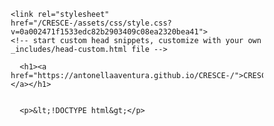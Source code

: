 <!DOCTYPE html>
<html lang="en-US">
  <head>
    <meta charset="UTF-8">
    <meta http-equiv="X-UA-Compatible" content="IE=edge">
    <meta name="viewport" content="width=device-width, initial-scale=1">

<!-- Begin Jekyll SEO tag v2.8.0 -->
<title>CRESCE- | CRESCE+</title>
<meta name="generator" content="Jekyll v3.10.0" />
<meta property="og:title" content="CRESCE-" />
<meta property="og:locale" content="en_US" />
<meta name="description" content="CRESCE+" />
<meta property="og:description" content="CRESCE+" />
<link rel="canonical" href="https://antonellaaventura.github.io/CRESCE-/" />
<meta property="og:url" content="https://antonellaaventura.github.io/CRESCE-/" />
<meta property="og:site_name" content="CRESCE-" />
<meta property="og:type" content="website" />
<meta name="twitter:card" content="summary" />
<meta property="twitter:title" content="CRESCE-" />
<script type="application/ld+json">
{"@context":"https://schema.org","@type":"WebSite","description":"CRESCE+","headline":"CRESCE-","name":"CRESCE-","url":"https://antonellaaventura.github.io/CRESCE-/"}</script>
<!-- End Jekyll SEO tag -->

    <link rel="stylesheet" href="/CRESCE-/assets/css/style.css?v=0a002471f1533edc82b2903409c08ea2320bea41">
    <!-- start custom head snippets, customize with your own _includes/head-custom.html file -->

<!-- Setup Google Analytics -->



<!-- You can set your favicon here -->
<!-- link rel="shortcut icon" type="image/x-icon" href="/CRESCE-/favicon.ico" -->

<!-- end custom head snippets -->

  </head>
  <body>
    <div class="container-lg px-3 my-5 markdown-body">
      
      <h1><a href="https://antonellaaventura.github.io/CRESCE-/">CRESCE-</a></h1>
      

      <p>&lt;!DOCTYPE html&gt;</p>
<html lang="pt-BR">
<head>
    <meta charset="UTF-8" />
    <meta name="viewport" content="width=device-width, initial-scale=1.0" />
    <title>CRESCE+ - O crédito que não é dívida, é semente</title>
    <link rel="stylesheet" href="https://cdnjs.cloudflare.com/ajax/libs/font-awesome/6.4.0/css/all.min.css" />
    <style>
        * {
            margin: 0;
            padding: 0;
            box-sizing: border-box;
            font-family: 'Segoe UI', Tahoma, Geneva, Verdana, sans-serif;
        }
        
        body {
            background-color: #f8f9fa;
            color: #333;
            line-height: 1.6;
        }
        
        .container {
            max-width: 1200px;
            margin: 0 auto;
            padding: 20px;
        }
        
        header {
            background: linear-gradient(135deg, #2ECC71 0%, #27AE60 100%);
            color: white;
            padding: 30px 0;
            text-align: center;
            border-radius: 0 0 20px 20px;
            box-shadow: 0 4px 12px rgba(0,0,0,0.1);
        }
        
        .logo {
            display: flex;
            justify-content: center;
            align-items: center;
            margin-bottom: 20px;
        }
        
        .logo-icon {
            font-size: 42px;
            margin-right: 15px;
            color: #F39C12;
        }
        
        h1 {
            font-size: 3.5rem;
            margin-bottom: 10px;
        }
        
        .slogan {
            font-size: 1.5rem;
            font-weight: 300;
            margin-bottom: 20px;
        }
        
        section {
            padding: 40px 20px;
            margin: 30px 0;
            background: white;
            border-radius: 15px;
            box-shadow: 0 4px 10px rgba(0,0,0,0.05);
        }
        
        h2 {
            color: #2ECC71;
            margin-bottom: 25px;
            text-align: center;
            font-size: 2.2rem;
            position: relative;
            padding-bottom: 10px;
        }
        
        h2:after {
            content: '';
            position: absolute;
            bottom: 0;
            left: 50%;
            transform: translateX(-50%);
            width: 80px;
            height: 4px;
            background: #F39C12;
            border-radius: 2px;
        }
        
        h3 {
            color: #3498DB;
            margin: 20px 0 15px;
            font-size: 1.6rem;
        }
        
        .problem-grid, .solution-grid {
            display: grid;
            grid-template-columns: repeat(auto-fit, minmax(300px, 1fr));
            gap: 25px;
            margin-top: 30px;
        }
        
        .problem-card, .solution-card {
            background: #f8f9fa;
            padding: 25px;
            border-radius: 12px;
            text-align: center;
            transition: transform 0.3s ease;
        }
        
        .problem-card:hover, .solution-card:hover {
            transform: translateY(-5px);
        }
        
        .problem-card i, .solution-card i {
            font-size: 2.5rem;
            margin-bottom: 15px;
            color: #E74C3C;
        }
        
        .solution-card i {
            color: #2ECC71;
        }
        
        .card-title {
            font-weight: 600;
            margin-bottom: 15px;
            color: #2C3E50;
        }
        
        .two-columns {
            display: grid;
            grid-template-columns: 1fr 1fr;
            gap: 30px;
        }
        
        @media (max-width: 768px) {
            .two-columns {
                grid-template-columns: 1fr;
            }
        }
        
        .credit-line {
            background: #E8F5E9;
            padding: 25px;
            border-radius: 12px;
            border-left: 5px solid #2ECC71;
        }
        
        .credit-line h3 {
            color: #27AE60;
            display: flex;
            align-items: center;
        }
        
        .credit-line h3 i {
            margin-right: 10px;
        }
        
        table {
            width: 100%;
            border-collapse: collapse;
            margin: 25px 0;
            box-shadow: 0 0 20px rgba(0,0,0,0.05);
        }
        
        th, td {
            padding: 15px;
            text-align: center;
            border-bottom: 1px solid #ddd;
        }
        
        th {
            background-color: #2ECC71;
            color: white;
            font-weight: 500;
        }
        
        tr:nth-child(even) {
            background-color: #f8f9fa;
        }
        
        tr:hover {
            background-color: #E8F5E9;
        }
        
        .philosophy-grid {
            display: grid;
            grid-template-columns: repeat(auto-fit, minmax(250px, 1fr));
            gap: 20px;
        }
        
        .philosophy-card {
            text-align: center;
            padding: 20px;
            background: #f8f9fa;
            border-radius: 10px;
        }
        
        .philosophy-card i {
            font-size: 2.5rem;
            color: #3498DB;
            margin-bottom: 15px;
        }
        
        .impact-cycle {
            display: flex;
            justify-content: center;
            align-items: center;
            flex-wrap: wrap;
            gap: 30px;
            margin: 40px 0;
        }
        
        .cycle-step {
            text-align: center;
            width: 180px;
            position: relative;
        }
        
        .cycle-step i {
            font-size: 2.5rem;
            background: #3498DB;
            color: white;
            width: 80px;
            height: 80px;
            border-radius: 50%;
            display: flex;
            align-items: center;
            justify-content: center;
            margin: 0 auto 15px;
        }
        
        .cycle-step:not(:last-child):after {
            content: '→';
            position: absolute;
            right: -30px;
            top: 25px;
            font-size: 2rem;
            color: #3498DB;
        }
        
        @media (max-width: 768px) {
            .cycle-step:not(:last-child):after {
                content: '↓';
                right: 50%;
                top: auto;
                bottom: -30px;
                transform: translateX(50%);
            }
            
            .impact-cycle {
                flex-direction: column;
            }
        }
        
        .cta {
            text-align: center;
            background: linear-gradient(135deg, #3498DB 0%, #2C3E50 100%);
            color: white;
            padding: 50px 20px;
            border-radius: 15px;
        }
        
        .cta h2 {
            color: white;
        }
        
        .cta h2:after {
            background: #F39C12;
        }
        
        .btn {
            display: inline-block;
            background: #F39C12;
            color: white;
            padding: 15px 35px;
            border-radius: 50px;
            text-decoration: none;
            font-weight: 600;
            margin: 20px 10px;
            transition: all 0.3s ease;
        }
        
        .btn:hover {
            background: #E67E22;
            transform: translateY(-3px);
            box-shadow: 0 5px 15px rgba(0,0,0,0.1);
        }
        
        footer {
            text-align: center;
            padding: 30px 0;
            color: #7F8C8D;
            font-size: 0.9rem;
        }
        
        .contact-info {
            margin-top: 20px;
            font-size: 1.1rem;
        }
    </style>
</head>
<body>
    <header>
        <div class="container">
            <div class="logo">
                <i class="fas fa-seedling logo-icon"></i>
                <h1>CRESCE+</h1>
            </div>
            <p class="slogan">O crédito que não é dívida, é semente.</p>
            <p>"Plantando crédito, colhendo oportunidades."</p>
        </div>
    </header>

    <div class="container">
        <section id="conceito">
            <h2>Conceito</h2>
            <p>O <strong>CRESCE+</strong> é uma plataforma de microcrédito comunitário e educativo (CaaS). Oferecemos <strong>acesso justo a capital semente</strong> para microempreendedores periféricos, transformando o crédito em uma ferramenta de <strong>autonomia e crescimento sustentável</strong>, não de endividamento.</p>
        </section>

        <section id="problema">
            <h2>O Problema que Combatemos</h2>
            <div class="problem-grid">
                <div class="problem-card">
                    <i class="fas fa-ban"></i>
                    <div class="card-title">Exclusão Financeira</div>
                    <p>O sistema tradicional nega crédito a quem mais precisa começar.</p>
                </div>
                <div class="problem-card">
                    <i class="fas fa-exclamation-triangle"></i>
                    <div class="card-title">Armadilha da Dívida</div>
                    <p>As únicas alternativas são agiotas (juros absurdos) ou cartões de crédito (rotativos abusivos).</p>
                </div>
                <div class="problem-card">
                    <i class="fas fa-lock"></i>
                    <div class="card-title">Potencial Travado</div>
                    <p>Milhares de talentos não se transformam em negócios por falta de um capital inicial mínimo.</p>
                </div>
            </div>
        </section>

        <section id="solucao">
            <h2>Nossa Solução</h2>
            <p>Duas linhas de crédito integradas para liberar o potencial de crescimento:</p>
            
            <div class="two-columns">
                <div class="credit-line">
                    <h3><i class="fas fa-bolt"></i> Linha Relâmpago</h3>
                    <p><strong>Crédito Rápido</strong> para oportunidades imediatas</p>
                    <ul>
                        <li><strong>Até R$ 2.000</strong> para oportunidades imediatas</li>
                        <li><strong>Prazo:</strong> até 20 dias</li>
                        <li><strong>Juros fixos:</strong> 20% sobre o total</li>
                        <li><strong>Pagamento único</strong> via Pix</li>
                    </ul>
                </div>
                
                <div class="credit-line">
                    <h3><i class="fas fa-seedling"></i> Linha Cresce+</h3>
                    <p><strong>Crescimento Planejado</strong> para seu negócio</p>
                    <ul>
                        <li><strong>Valores:</strong> R$ 200, R$ 400, R$ 600, R$ 800, R$ 1.000, R$ 1.500, R$ 2.000</li>
                        <li><strong>Parcelamento:</strong> Escolha seu plano de até 4x</li>
                        <li><strong>Juros Progressivos e Justos:</strong> 20% a 35%</li>
                        <li><strong>+ Bônus:</strong> Oficina de Educação Financeira "Plantando seu Negócio" (2h online)</li>
                    </ul>
                </div>
            </div>
        </section>

        <section id="valores">
            <h2>Valores e Parcelas</h2>
            <div class="table-container">
                <table>
                    <thead>
                        <tr>
                            <th>Valor do Empréstimo</th>
                            <th>1x (20%)</th>
                            <th>2x (25%)</th>
                            <th>3x (30%)</th>
                            <th>4x (35%)</th>
                        </tr>
                    </thead>
                    <tbody>
                        <tr>
                            <td><strong>R$ 200</strong></td>
                            <td>R$ 240</td>
                            <td>2x R$ 125</td>
                            <td>3x R$ 86,67</td>
                            <td>4x R$ 67,50</td>
                        </tr>
                        <tr>
                            <td><strong>R$ 400</strong></td>
                            <td>R$ 480</td>
                            <td>2x R$ 250</td>
                            <td>3x R$ 173,33</td>
                            <td>4x R$ 135</td>
                        </tr>
                        <tr>
                            <td><strong>R$ 600</strong></td>
                            <td>R$ 720</td>
                            <td>2x R$ 375</td>
                            <td>3x R$ 260</td>
                            <td>4x R$ 202,50</td>
                        </tr>
                        <tr>
                            <td><strong>R$ 800</strong></td>
                            <td>R$ 960</td>
                            <td>2x R$ 500</td>
                            <td>3x R$ 346,67</td>
                            <td>4x R$ 270</td>
                        </tr>
                        <tr>
                            <td><strong>R$ 1.000</strong></td>
                            <td>R$ 1200</td>
                            <td>2x R$ 625</td>
                            <td>3x R$ 433,33</td>
                            <td>4x R$ 337,50</td>
                        </tr>
                        <tr>
                            <td><strong>R$ 1.500</strong></td>
                            <td>R$ 1800</td>
                            <td>2x R$ 937,50</td>
                            <td>3x R$ 650</td>
                            <td>4x R$ 506,25</td>
                        </tr>
                        <tr>
                            <td><strong>R$ 2.000</strong></td>
                            <td>R$ 2400</td>
                            <td>2x R$ 1250</td>
                            <td>3x R$ 866,67</td>
                            <td>4x R$ 675</td>
                        </tr>
                    </tbody>
                </table>
            </div>
        </section>

        <section id="filosofia">
            <h2>Nossa Filosofia</h2>
            <p>Inspirados no <strong>Grameen Bank</strong>, priorizamos:</p>
            
            <div class="philosophy-grid">
                <div class="philosophy-card">
                    <i class="fas fa-handshake"></i>
                    <h3>Confiança &gt; Garantia</h3>
                    <p>Avaliamos o caráter e o projeto, não o score.</p>
                </div>
                
                <div class="philosophy-card">
                    <i class="fas fa-users"></i>
                    <h3>Comunidade &gt; Individual</h3>
                    <p>Grupos solidários de 5 pessoas fortalecem o compromisso.</p>
                </div>
                
                <div class="philosophy-card">
                    <i class="fas fa-graduation-cap"></i>
                    <h3>Educação &gt; Cobrança</h3>
                    <p>Oferecemos conhecimento para que o crédito seja bem aplicado.</p>
                </div>
                
                <div class="philosophy-card">
                    <i class="fas fa-rocket"></i>
                    <h3>Autonomia &gt; Dependência</h3>
                    <p>Nosso objetivo é você "crescer+" e não precisar mais de nós.</p>
                </div>
            </div>
        </section>

        <section id="modelo">
            <h2>Modelo de Negócio - CaaS</h2>
            <p><strong>Crédito como Serviço Sustentável</strong></p>
            
            <div class="solution-grid">
                <div class="solution-card">
                    <i class="fas fa-piggy-bank"></i>
                    <div class="card-title">Fundo de Impacto</div>
                    <p>Capital inicial de investidores sociais, fintechs parceiras e ONGs.</p>
                </div>
                
                <div class="solution-card">
                    <i class="fas fa-mobile-alt"></i>
                    <div class="card-title">Gestão 100% Digital</div>
                    <p>Solicitação, análise e pagamento via app/WhatsApp. Pagamentos via Pix.</p>
                </div>
                
                <div class="solution-card">
                    <i class="fas fa-sync-alt"></i>
                    <div class="card-title">Auto-sustentável</div>
                    <p>Os juros (20%-35%) reinvestidos no fundo garantem a rotação e expansão do capital.</p>
                </div>
                
                <div class="solution-card">
                    <i class="fas fa-gift"></i>
                    <div class="card-title">Programa de Recompensas</div>
                    <p>Cashback de 2% para quem paga em dia, incentivando o bom histórico.</p>
                </div>
            </div>
        </section>

        <section id="impacto">
            <h2>Nosso Impacto Social</h2>
            
            <div class="impact-cycle">
                <div class="cycle-step">
                    <i class="fas fa-money-bill-wave"></i>
                    <h3>Crédito Acessível</h3>
                    <p>Emprestamos com juros justos</p>
                </div>
                
                <div class="cycle-step">
                    <i class="fas fa-tools"></i>
                    <h3>Negócio Impulsionado</h3>
                    <p>Compra de matéria-prima, equipamentos</p>
                </div>
                
                <div class="cycle-step">
                    <i class="fas fa-chart-line"></i>
                    <h3>Geração de Renda</h3>
                    <p>O negócio gira, gera lucro e capacidade de pagamento</p>
                </div>
                
                <div class="cycle-step">
                    <i class="fas fa-recycle"></i>
                    <h3>Comunidade Fortalecida</h3>
                    <p>O pagamento realimenta o fundo e o conhecimento é compartilhado</p>
                </div>
            </div>
            
            <p><strong>Resultado:</strong> Autonomia financeira e desenvolvimento local.</p>
        </section>

        <section class="cta">
            <h2>Faça Parte Dessa Jornada</h2>
            <p>Vamos plantar juntos?</p>
            
            <div class="two-columns">
                <div>
                    <h3>Para Investidores</h3>
                    <p>Retorno financeiro com impacto social mensurável.</p>
                </div>
                
                <div>
                    <h3>Para Parceiros</h3>
                    <p>Seja uma fintech, aceleradora ou prefeitura.</p>
                </div>
            </div>
            
            <div class="contact-info">
                <p><strong>Contato:</strong> contato@crescemais.org.br | (11) 9XXXX-XXXX</p>
            </div>
            
            <a href="#contact" class="btn">Entre em Contato</a>
        </section>
    </div>

    <footer>
        <div class="container">
            <p>CRESCE+ - O crédito que não é dívida, é semente.</p>
            <p>"Plantando crédito, colhendo oportunidades."</p>
            <p>&copy; 2023 CRESCE+. Todos os direitos reservados.</p>
        </div>
    </footer>
</body>
</html>


      
    </div>
    <script src="https://cdnjs.cloudflare.com/ajax/libs/anchor-js/4.1.0/anchor.min.js" integrity="sha256-lZaRhKri35AyJSypXXs4o6OPFTbTmUoltBbDCbdzegg=" crossorigin="anonymous"></script>
    <script>anchors.add();</script>
  </body>
</html>
